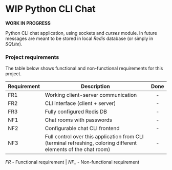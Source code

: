 # WIP Python CLI Chat

__WORK IN PROGRESS__

Python CLI chat application, using sockets and _curses_ module.
In future messages are meant to be stored in local _Redis_ database
(or simply in _SQLite_).

### Project requirements

The table below shows functional and non-functional requirements for this project.

| Requirement | Description                                                                                                     | Done |
|-------------|-----------------------------------------------------------------------------------------------------------------|:----:|
| FR1         | Working client-server communication                                                                             |  -   |
| FR2         | CLI interface (client + server)                                                                                 |  -   |
| FR3         | Fully configured Redis DB                                                                                       |  -   |
| NF1         | Chat rooms with passwords                                                                                       |  -   |
| NF2         | Configurable chat CLI frontend                                                                                  |  -   |
| NF3         | Full control over this application from CLI (terminal refreshing, coloring different elements of the chat room) |  -   |

*FR* - Functional requirement | *NF_* - Non-functional requirement
